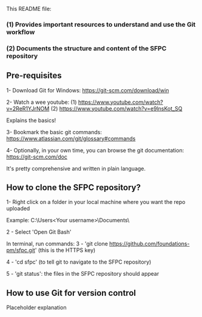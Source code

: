 This README file:
### (1) Provides important resources to understand and use the Git workflow 
### (2) Documents the structure and content of the SFPC repository

## Pre-requisites

1- Download Git for Windows: https://git-scm.com/download/win 

2- Watch a wee youtube: (1) https://www.youtube.com/watch?v=2ReR1YJrNOM (2) https://www.youtube.com/watch?v=e9lnsKot_SQ

Explains the basics!

3- Bookmark the basic git commands: https://www.atlassian.com/git/glossary#commands

4- Optionally, in your own time, you can browse the git documentation: https://git-scm.com/doc

It's pretty comprehensive and written in plain language.

## How to clone the SFPC repository? 

1- Right click on a folder in your local machine where you want the repo uploaded 

Example: C:\Users\<Your username>\Documents\

2 - Select 'Open Git Bash'

In terminal, run commands:
3 - 'git clone <https://github.com/foundations-pm/sfpc.git>' (this is the HTTPS key)

4 - 'cd sfpc' (to tell git to navigate to the SFPC repository)

5 - 'git status': the files in the SFPC repository should appear

## How to use Git for version control

Placeholder explanation
